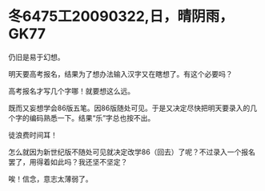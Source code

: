 # 冬6475工20090322,日，晴阴雨，GK77

仍旧是易于幻想。

明天要高考报名，结果为了想办法输入汉字又在瞎想了。有这个必要吗？

高考报名才写几个字哪！就要想这么远。

既而又妄想学会86版五笔。因86版随处可见。于是又决定尽快把明天要录入的几个字的编码熟悉一下。结果“乐”字总也按不出。

徒浪费时间耳！

怎么就因为新世纪版不随处可见就决定改学86（回去）了呢？不过录入一个报名罢了，用得着如此吗？我还坚不坚定？

唉！信念，意志太薄弱了。

